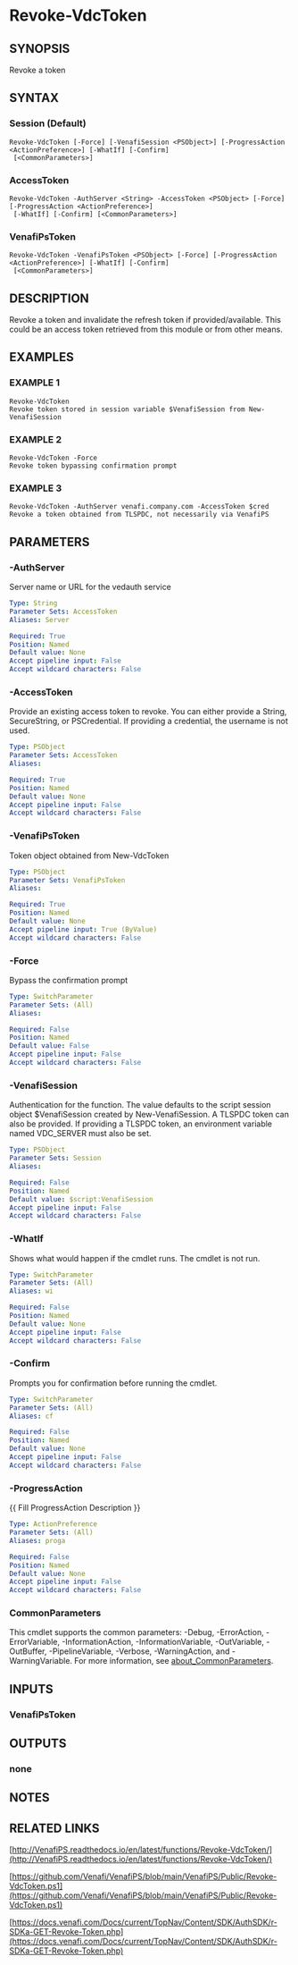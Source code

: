 # Revoke-VdcToken

## SYNOPSIS
Revoke a token

## SYNTAX

### Session (Default)
```
Revoke-VdcToken [-Force] [-VenafiSession <PSObject>] [-ProgressAction <ActionPreference>] [-WhatIf] [-Confirm]
 [<CommonParameters>]
```

### AccessToken
```
Revoke-VdcToken -AuthServer <String> -AccessToken <PSObject> [-Force] [-ProgressAction <ActionPreference>]
 [-WhatIf] [-Confirm] [<CommonParameters>]
```

### VenafiPsToken
```
Revoke-VdcToken -VenafiPsToken <PSObject> [-Force] [-ProgressAction <ActionPreference>] [-WhatIf] [-Confirm]
 [<CommonParameters>]
```

## DESCRIPTION
Revoke a token and invalidate the refresh token if provided/available.
This could be an access token retrieved from this module or from other means.

## EXAMPLES

### EXAMPLE 1
```
Revoke-VdcToken
Revoke token stored in session variable $VenafiSession from New-VenafiSession
```

### EXAMPLE 2
```
Revoke-VdcToken -Force
Revoke token bypassing confirmation prompt
```

### EXAMPLE 3
```
Revoke-VdcToken -AuthServer venafi.company.com -AccessToken $cred
Revoke a token obtained from TLSPDC, not necessarily via VenafiPS
```

## PARAMETERS

### -AuthServer
Server name or URL for the vedauth service

```yaml
Type: String
Parameter Sets: AccessToken
Aliases: Server

Required: True
Position: Named
Default value: None
Accept pipeline input: False
Accept wildcard characters: False
```

### -AccessToken
Provide an existing access token to revoke.
You can either provide a String, SecureString, or PSCredential.
If providing a credential, the username is not used.

```yaml
Type: PSObject
Parameter Sets: AccessToken
Aliases:

Required: True
Position: Named
Default value: None
Accept pipeline input: False
Accept wildcard characters: False
```

### -VenafiPsToken
Token object obtained from New-VdcToken

```yaml
Type: PSObject
Parameter Sets: VenafiPsToken
Aliases:

Required: True
Position: Named
Default value: None
Accept pipeline input: True (ByValue)
Accept wildcard characters: False
```

### -Force
Bypass the confirmation prompt

```yaml
Type: SwitchParameter
Parameter Sets: (All)
Aliases:

Required: False
Position: Named
Default value: False
Accept pipeline input: False
Accept wildcard characters: False
```

### -VenafiSession
Authentication for the function.
The value defaults to the script session object $VenafiSession created by New-VenafiSession.
A TLSPDC token can also be provided.
If providing a TLSPDC token, an environment variable named VDC_SERVER must also be set.

```yaml
Type: PSObject
Parameter Sets: Session
Aliases:

Required: False
Position: Named
Default value: $script:VenafiSession
Accept pipeline input: False
Accept wildcard characters: False
```

### -WhatIf
Shows what would happen if the cmdlet runs.
The cmdlet is not run.

```yaml
Type: SwitchParameter
Parameter Sets: (All)
Aliases: wi

Required: False
Position: Named
Default value: None
Accept pipeline input: False
Accept wildcard characters: False
```

### -Confirm
Prompts you for confirmation before running the cmdlet.

```yaml
Type: SwitchParameter
Parameter Sets: (All)
Aliases: cf

Required: False
Position: Named
Default value: None
Accept pipeline input: False
Accept wildcard characters: False
```

### -ProgressAction
{{ Fill ProgressAction Description }}

```yaml
Type: ActionPreference
Parameter Sets: (All)
Aliases: proga

Required: False
Position: Named
Default value: None
Accept pipeline input: False
Accept wildcard characters: False
```

### CommonParameters
This cmdlet supports the common parameters: -Debug, -ErrorAction, -ErrorVariable, -InformationAction, -InformationVariable, -OutVariable, -OutBuffer, -PipelineVariable, -Verbose, -WarningAction, and -WarningVariable. For more information, see [about_CommonParameters](http://go.microsoft.com/fwlink/?LinkID=113216).

## INPUTS

### VenafiPsToken
## OUTPUTS

### none
## NOTES

## RELATED LINKS

[http://VenafiPS.readthedocs.io/en/latest/functions/Revoke-VdcToken/](http://VenafiPS.readthedocs.io/en/latest/functions/Revoke-VdcToken/)

[https://github.com/Venafi/VenafiPS/blob/main/VenafiPS/Public/Revoke-VdcToken.ps1](https://github.com/Venafi/VenafiPS/blob/main/VenafiPS/Public/Revoke-VdcToken.ps1)

[https://docs.venafi.com/Docs/current/TopNav/Content/SDK/AuthSDK/r-SDKa-GET-Revoke-Token.php](https://docs.venafi.com/Docs/current/TopNav/Content/SDK/AuthSDK/r-SDKa-GET-Revoke-Token.php)

